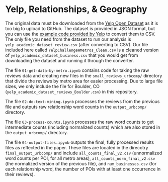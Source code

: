 # Yelp, Relationships, & Geography

The original data must be downloaded from the [Yelp Open Dataset](https://www.yelp.com/dataset) as it is too big to upload to GitHub. The dataset is provided in JSON format, but you can use the [example code provided by Yelp](https://github.com/Yelp/dataset-examples/blob/master/json_to_csv_converter.py) to convert them to CSV. The only file you need from the dataset to run our analysis is `yelp_academic_dataset_review.csv` (after converting to CSV). Our file included here called `YelpChallengeWMetros_Clean.csv` is a cleaned version of `yelp_academic_dataset_business.csv` that you would get from downloading the dataset and running it through the converter.

The file `01-get-data-by-metro.ipynb` contains code for taking the raw reviews data and creating new files in the `small_reviews_urbcomp/` directory that divide the reviews by metro area for easier processing. Due to large file sizes, we only include the file for Boulder, CO (`yelp_academic_dataset_reviews_Boulder.csv`) in this repository.

The file `02-do-text-mining.ipynb` processes the reviews from the previous file and outputs raw relationship word counts in the `output_urbcomp/` directory.

The file `03-process-counts.ipynb` processes the raw word counts to get intermediate counts (including normalized counts) which are also stored in the `output_urbcomp/` directory.

The file `04-output-files.ipynb` outputs the final, fully processed results files as reflected in the paper. These files are located in the direcotry `final_output_urbcomp/` and include `all_counts_final_v2.csv` (unnormalized word counts per POI, for all metro areas), `all_counts_norm_final_v2.csv` (the normalized version of the previous file), and `num_businesses.csv` (for each relationship word, the number of POIs with at least one occurrence in their reviews).
